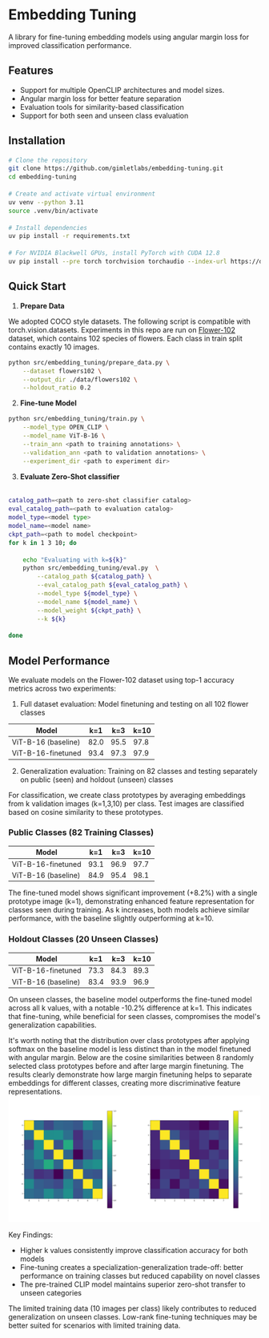 # Embedding Tuning

A library for fine-tuning embedding models using angular margin loss for improved classification performance.

## Features

- Support for multiple OpenCLIP architectures and model sizes.
- Angular margin loss for better feature separation
- Evaluation tools for similarity-based classification
- Support for both seen and unseen class evaluation

## Installation

```bash
# Clone the repository
git clone https://github.com/gimletlabs/embedding-tuning.git
cd embedding-tuning

# Create and activate virtual environment
uv venv --python 3.11
source .venv/bin/activate

# Install dependencies
uv pip install -r requirements.txt

# For NVIDIA Blackwell GPUs, install PyTorch with CUDA 12.8
uv pip install --pre torch torchvision torchaudio --index-url https://download.pytorch.org/whl/nightly/cu128
```

## Quick Start

1. **Prepare Data**

We adopted COCO style datasets. The following script is compatible with torch.vision.datasets.
Experiments in this repo are run on [Flower-102](https://www.robots.ox.ac.uk/~vgg/data/flowers/102/) dataset, which contains 102 species of flowers. Each class in train split contains exactly 10 images.

```bash
python src/embedding_tuning/prepare_data.py \
    --dataset flowers102 \
    --output_dir ./data/flowers102 \
    --holdout_ratio 0.2
```

2. **Fine-tune Model**

```bash
python src/embedding_tuning/train.py \
    --model_type OPEN_CLIP \
    --model_name ViT-B-16 \
    --train_ann <path to training annotations> \
    --validation_ann <path to validation annotations> \
    --experiment_dir <path to experiment dir>
```

3. **Evaluate Zero-Shot classifier**

```bash

catalog_path=<path to zero-shot classifier catalog>
eval_catalog_path=<path to evaluation catalog>
model_type=<model type>
model_name=<model name>
ckpt_path=<path to model checkpoint>
for k in 1 3 10; do

    echo "Evaluating with k=${k}"
    python src/embedding_tuning/eval.py  \
        --catalog_path ${catalog_path} \
        --eval_catalog_path ${eval_catalog_path} \
        --model_type ${model_type} \
        --model_name ${model_name} \
        --model_weight ${ckpt_path} \
        --k ${k}

done
```

## Model Performance

We evaluate models on the Flower-102 dataset using top-1 accuracy metrics across two experiments:

1. Full dataset evaluation: Model finetuning and testing on all 102 flower classes

| Model               | k=1  | k=3  | k=10 |
|---------------------|------|------|------|
| ViT-B-16 (baseline) | 82.0 | 95.5 | 97.8 |
| ViT-B-16-finetuned  | 93.4 | 97.3 | 97.9 |

2. Generalization evaluation: Training on 82 classes and testing separately on public (seen) and holdout (unseen) classes

For classification, we create class prototypes by averaging embeddings from k validation images (k=1,3,10) per class. Test images are classified based on cosine similarity to these prototypes.

### Public Classes (82 Training Classes)

| Model               | k=1  | k=3  | k=10 |
|---------------------|------|------|------|
| ViT-B-16-finetuned  | 93.1 | 96.9 | 97.7 |
| ViT-B-16 (baseline) | 84.9 | 95.4 | 98.1 |

The fine-tuned model shows significant improvement (+8.2%) with a single prototype image (k=1), demonstrating enhanced feature representation for classes seen during training. As k increases, both models achieve similar performance, with the baseline slightly outperforming at k=10.

### Holdout Classes (20 Unseen Classes)

| Model               | k=1  | k=3  | k=10 |
|---------------------|------|------|------|
| ViT-B-16-finetuned  | 73.3 | 84.3 | 89.3 |
| ViT-B-16 (baseline) | 83.4 | 93.9 | 96.9 |

On unseen classes, the baseline model outperforms the fine-tuned model across all k values, with a notable -10.2% difference at k=1. This indicates that fine-tuning, while beneficial for seen classes, compromises the model's generalization capabilities.

It's worth noting that the distribution over class prototypes after applying softmax on the baseline model is less distinct than in the model finetuned with angular margin. Below are the cosine similarities between 8 randomly selected class prototypes before and after large margin finetuning. The results clearly demonstrate how large margin finetuning helps to separate embeddings for different classes, creating more discriminative feature representations.
![image](assets/prototype-similarities.png)

Key Findings:

- Higher k values consistently improve classification accuracy for both models
- Fine-tuning creates a specialization-generalization trade-off: better performance on training classes but reduced capability on novel classes
- The pre-trained CLIP model maintains superior zero-shot transfer to unseen categories

The limited training data (10 images per class) likely contributes to reduced generalization on unseen classes. Low-rank fine-tuning techniques may be better suited for scenarios with limited training data.
